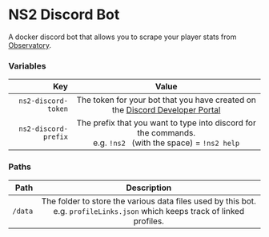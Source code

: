 # NS2 Discord Bot
A docker discord bot that allows you to scrape your player stats from [Observatory](https://observatory.morrolan.ch/).

### Variables
| Key                  | Value                                                                                                                             |
|  ------------------: | :-------------------------------------------------------------------------------------------------------------------------------: |
| `ns2-discord-token`  | The token for your bot that you have created on the [Discord Developer Portal](https://discord.com/developers/applications/)      |
| `ns2-discord-prefix` | The prefix that you want to type into discord for the commands.<br />e.g. `!ns2 ` (with the space) = `!ns2 help`                  |

### Paths
| Path                 | Description                                                                                                                       |
| -------------------: | :-------------------------------------------------------------------------------------------------------------------------------: |
|              `/data` | The folder to store the various data files used by this bot.<br /> e.g. `profileLinks.json` which keeps track of linked profiles. |
